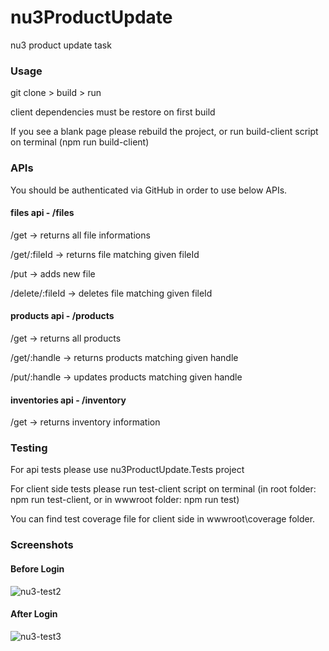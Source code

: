 # nu3ProductUpdate
nu3 product update task

### Usage
git clone > build > run

client dependencies must be restore on first build 

If you see a blank page please rebuild the project, or run build-client script on terminal (npm run build-client)

### APIs

You should be authenticated via GitHub in order to use below APIs. 

#### files api  - /files

/get -> returns all file informations

/get/:fileId -> returns  file matching given fileId

/put -> adds new file

/delete/:fileId -> deletes file matching given fileId

#### products api  - /products

/get -> returns all products

/get/:handle -> returns products matching given handle

/put/:handle -> updates products matching given handle

#### inventories api - /inventory

/get -> returns inventory information

### Testing
For api tests please use nu3ProductUpdate.Tests project

For client side tests please run test-client script on terminal (in root folder: npm run test-client,  or in wwwroot folder: npm run test) 

You can find test coverage file for client side in wwwroot\coverage folder.

### Screenshots
#### Before Login
![nu3-test2](https://user-images.githubusercontent.com/29313362/107345415-94621900-6ad4-11eb-803e-1886794ec669.PNG)

#### After Login
![nu3-test3](https://user-images.githubusercontent.com/29313362/107345409-93c98280-6ad4-11eb-90bb-9d1c1e10a221.PNG)

